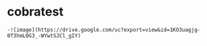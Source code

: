 # cobratest
    -![image](https://drive.google.com/uc?export=view&id=1KO3uagjg-0T3hmLOG3_-WYwtSJCl_gIY)
